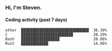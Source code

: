 ### Hi, I'm Steven.

#### Coding activity (past 7 days)
```
other  ▓▓▓▓▓▓▓▓▓▓▓▓▓▓▓▓▓▓▓▓▓▓▓▓▓▓▓▓▓▓  36.39%
C      ▓▓▓▓▓▓▓▓▓▓▓▓▓▓▓▓▓▓▓▓▓▓▓         28.29%
Bash   ▓▓▓▓▓▓▓▓▓▓▓▓▓▓▓▓▓               20.66%
Rust   ▓▓▓▓▓▓▓▓▓▓▓▓                    14.66%
```
